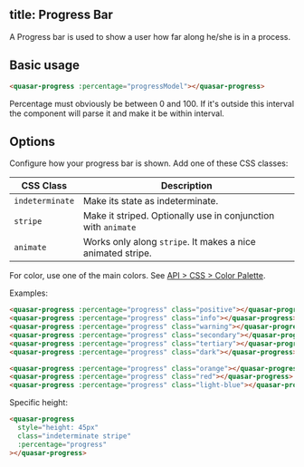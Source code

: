title: Progress Bar
---
A Progress bar is used to show a user how far along he/she is in a process.

<input type="hidden" data-fullpage-demo="web-components/progress">

## Basic usage
``` html
<quasar-progress :percentage="progressModel"></quasar-progress>
```

Percentage must obviously be between 0 and 100. If it's outside this interval the component will parse it and make it be within interval.

## Options
Configure how your progress bar is shown. Add one of these CSS classes:

| CSS Class | Description |
| --- | --- |
| `indeterminate` | Make its state as indeterminate. |
| `stripe` | Make it striped. Optionally use in conjunction with `animate` |
| `animate` | Works only along `stripe`. It makes a nice animated stripe. |

For color, use one of the main colors. See [API &gt; CSS &gt; Color Palette](/api/css-color-palette.html).

Examples:
``` html
<quasar-progress :percentage="progress" class="positive"></quasar-progress>
<quasar-progress :percentage="progress" class="info"></quasar-progress>
<quasar-progress :percentage="progress" class="warning"></quasar-progress>
<quasar-progress :percentage="progress" class="secondary"></quasar-progress>
<quasar-progress :percentage="progress" class="tertiary"></quasar-progress>
<quasar-progress :percentage="progress" class="dark"></quasar-progress>

<quasar-progress :percentage="progress" class="orange"></quasar-progress>
<quasar-progress :percentage="progress" class="red"></quasar-progress>
<quasar-progress :percentage="progress" class="light-blue"></quasar-progress>
```

Specific height:
``` html
<quasar-progress
  style="height: 45px"
  class="indeterminate stripe"
  :percentage="progress"
></quasar-progress>
```
